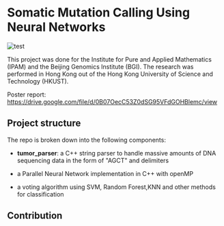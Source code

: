 Somatic Mutation Calling Using Neural Networks
==============================================

![test](https://img.shields.io/badge/style-flat-green.svg?style=flat)

This project was done for the Institute for Pure and Applied Mathematics (IPAM) and the Beijing Genomics Institute (BGI). The research was performed in Hong Kong out of the Hong Kong University of Science and Technology (HKUST).

Poster report:
https://drive.google.com/file/d/0B07OecC53Z0dSG95VFdGOHBlemc/view

## Project structure

The repo is broken down into the following components:

- **tumor_parser**: a C++ string parser to handle massive amounts of DNA sequencing data in the form of "AGCT" and delimiters

- a Parallel Neural Network implementation in C++ with openMP

- a voting algorithm using SVM, Random Forest,KNN and other methods for classification

## Contribution
